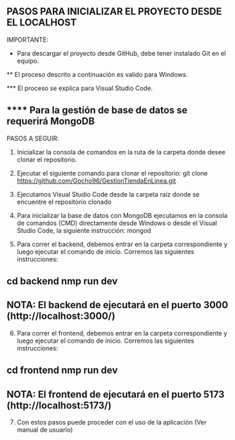 PASOS PARA INICIALIZAR EL PROYECTO DESDE EL LOCALHOST
--------------------------------------------------------------------

IMPORTANTE:

* Para descargar el proyecto desde GitHub, debe tener instalado Git en el equipo.

** El proceso descrito a continuación es valido para Windows.

*** El proceso se explica para Visual Studio Code.

**** Para la gestión de base de datos se requerirá MongoDB
--------------------------------------------------------------------

PASOS A SEGUIR:

1. Inicializar la consola de comandos en la ruta de la carpeta donde desee clonar el repositorio.

2. Ejecutar el siguiente comando para clonar el repositorio: git clone https://github.com/Gocho96/GestionTiendaEnLinea.git

3. Ejecutamos Visual Studio Code desde la carpeta raíz donde se encuentre el repositorio clonado

4. Para inicializar la base de datos con MongoDB ejecutamos en la consola de comandos (CMD) directamente desde Windows o desde el Visual Studio Code, la siguiente instrucción: mongod

5. Para correr el backend, debemos entrar en la carpeta correspondiente y luego ejecutar el comando de inicio. Corremos las siguientes instrucciones:

cd backend
nmp run dev
--------------------------------------------------------------------
NOTA: El backend de ejecutará en el puerto 3000 (http://localhost:3000/)
--------------------------------------------------------------------

6. Para correr el frontend, debemos entrar en la carpeta correspondiente y luego ejecutar el comando de inicio. Corremos las siguientes instrucciones:

cd frontend
nmp run dev
--------------------------------------------------------------------
NOTA: El frontend de ejecutará en el puerto 5173 (http://localhost:5173/)
--------------------------------------------------------------------

7. Con estos pasos puede proceder con el uso de la aplicación (Ver manual de usuario)
